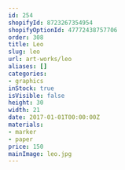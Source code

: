 ```yaml
---
id: 254
shopifyId: 8723267354954
shopifyOptionId: 47772438757706
order: 308
title: Leo
slug: leo
url: art-works/leo
aliases: []
categories:
- graphics
inStock: true
isVisible: false
height: 30
width: 21
date: 2017-01-01T00:00:00Z
materials:
- marker
- paper
price: 150
mainImage: leo.jpg
---
```

